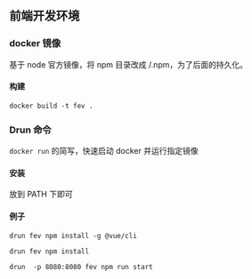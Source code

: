 ## 前端开发环境

### docker 镜像

基于 node 官方镜像，将 npm 目录改成 /.npm，为了后面的持久化。

#### 构建
```
docker build -t fev .
```

### Drun 命令

`docker run` 的简写，快速启动 docker 并运行指定镜像

#### 安装

放到 PATH 下即可

#### 例子
```
drun fev npm install -g @vue/cli

drun fev npm install

drun  -p 8080:8080 fev npm run start
```
